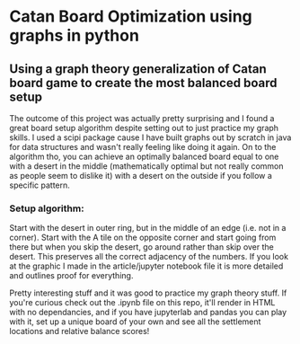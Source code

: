# Catan Board Optimization using graphs in python
## Using a graph theory generalization of Catan board game to create the most balanced board setup

The outcome of this project was actually pretty surprising and I found a great board setup algorithm despite setting out to just practice my graph skills. I used a scipi package cause I have built graphs out by scratch in java for data structures and wasn't really feeling like doing it again. On to the algorithm tho, you can achieve an optimally balanced board equal to one with a desert in the middle (mathematically optimal but not really common as people seem to dislike it) with a desert on the outside if you follow a specific pattern.

### Setup algorithm:
Start with the desert in outer ring, but in the middle of an edge (i.e. not in a corner). Start with the A tile on the opposite corner and start going from there but when you skip the desert, go around rather than skip over the desert. This preserves all the correct adjacency of the numbers. If you look at the graphic I made in the article/jupyter notebook file it is more detailed and outlines proof for everything.  

Pretty interesting stuff and it was good to practice my graph theory stuff. If you're curious check out the .ipynb file on this repo, it'll render in HTML with no dependancies, and if you have jupyterlab and pandas you can play with it, set up a unique board of your own and see all the settlement locations and relative balance scores!